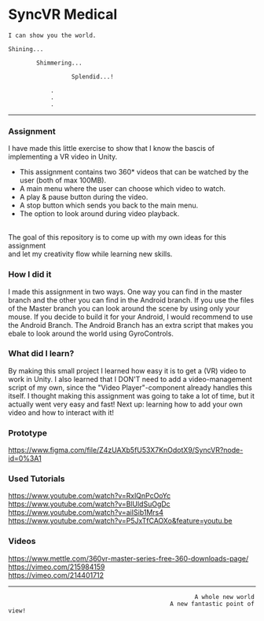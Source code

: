 # SyncVR Medical

```
I can show you the world.

Shining...
        
        Shimmering...

                  Splendid...!

            .
            .
            .    
 ```  
---
### Assignment
I have made this little exercise to show that I know the bascis of implementing a VR video in Unity. 
- This assignment contains two 360* videos that can be watched by the user (both of max 100MB).
- A main menu where the user can choose which video to watch.
- A play & pause button during the video.
- A stop button which sends you back to the main menu.
- The option to look around during video playback.

<br>The goal of this repository is to come up with my own ideas for this assignment <br>
and let my creativity flow while learning new skills. 
<br>

### How I did it
I made this assignment in two ways. One way you can find in the master branch and the other you can find in the Android branch.
If you use the files of the Master branch you can look around the scene by using only your mouse. If you decide to build it for your Android, I would recommend to use the Android Branch. The Android Branch has an extra script that makes you ebale to look around the world using GyroControls. 

### What did I learn?
By making this small project I learned how easy it is to get a (VR) video to work in Unity. 
I also learned that I DON'T need to add a video-management script of my own, 
since the "Video Player"-component already handles this itself. 
I thought making this assignment was going to take a lot of time, but it actually went very easy and fast!
Next up: learning how to add your own video and how to interact with it!

### Prototype
https://www.figma.com/file/Z4zUAXb5fU53X7KnOdotX9/SyncVR?node-id=0%3A1 <br>

### Used Tutorials
https://www.youtube.com/watch?v=RxlQnPcOoYc <br>
https://www.youtube.com/watch?v=BlUldSuOgDc <br>
https://www.youtube.com/watch?v=aiISib1Mrs4 <br>
https://www.youtube.com/watch?v=P5JxTfCAOXo&feature=youtu.be <br>

### Videos
https://www.mettle.com/360vr-master-series-free-360-downloads-page/ <br>
https://vimeo.com/215984159 <br>
https://vimeo.com/214401712 <br>

---

                                                         A whole new world 
                                                  A new fantastic point of view!

